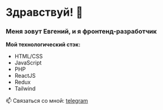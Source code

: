 # Здравствуй! 👋
### Меня зовут Евгений, и я фронтенд-разработчик

**Мой технологический стэк:**
* HTML/CSS
* JavaScript
* PHP
* ReactJS
* Redux
* Tailwind

📫 Связаться со мной: [telegram](https://t.me/eborunov)

<!--
**Jenium/Jenium** is a ✨ _special_ ✨ repository because its `README.md` (this file) appears on your GitHub profile.

Here are some ideas to get you started:

- 🔭 I’m currently working on ...
- 🌱 I’m currently learning ...
- 👯 I’m looking to collaborate on ...
- 🤔 I’m looking for help with ...
- 💬 Ask me about ...
- 📫 How to reach me: ...
- 😄 Pronouns: ...
- ⚡ Fun fact: ...
-->
